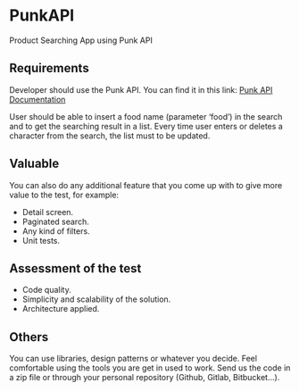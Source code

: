 # PunkAPI
Product Searching App using Punk API

## Requirements
Developer should use the Punk API. You can find it in this link: [Punk API Documentation](https://punkapi.com/documentation/v2)

User should be able to insert a food name (parameter ‘food’) in the search and to get the searching result in a list.
Every time user enters or deletes a character from the search, the list must to be updated.

## Valuable
You can also do any additional feature that you come up with to give more value to the test, for example: 
* Detail screen. 
* Paginated search. 
* Any kind of filters. 
* Unit tests.

## Assessment of the test
* Code quality.
* Simplicity and scalability of the solution.
* Architecture applied.

## Others
You can use libraries, design patterns or whatever you decide. Feel comfortable using the tools you are get in used to work.
Send us the code in a zip file or through your personal repository (Github, Gitlab, Bitbucket...).
